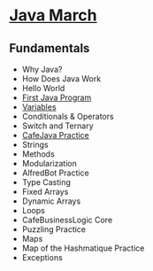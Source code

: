 # [Java March](https://www.tylermaxwell.co/java_march/)

## Fundamentals


- Why Java?
- How Does Java Work
- Hello World
- [First Java Program](./demos/firstjavaprogram/README.md)
- [Variables](./demos/variables/Variables.java)
- Conditionals & Operators
- Switch and Ternary
- [CafeJava Practice](./demos/cafejava/README.md)
- Strings
- Methods
- Modularization
- AlfredBot Practice
- Type Casting
- Fixed Arrays
- Dynamic Arrays
- Loops
- CafeBusinessLogic Core
- Puzzling Practice
- Maps
- Map of the Hashmatique Practice
- Exceptions